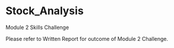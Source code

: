 # Stock_Analysis
Module 2 Skills Challenge

Please refer to Written Report for outcome of Module 2 Challenge.
